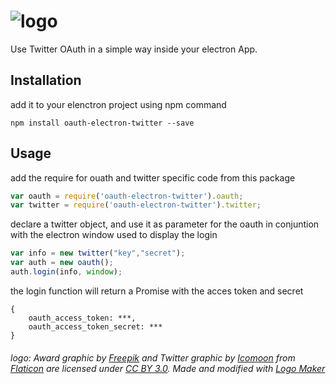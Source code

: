 # ![logo](https://cloud.githubusercontent.com/assets/3071208/14719944/55c32866-07ff-11e6-9821-1a564a0cf065.png)


Use Twitter OAuth in a simple way inside your electron App.

## Installation

add it to your elenctron project using npm command
```
npm install oauth-electron-twitter --save
```

## Usage

add the require for ouath and twitter specific code from this package

```js
var oauth = require('oauth-electron-twitter').oauth;
var twitter = require('oauth-electron-twitter').twitter;
```

declare a twitter object, and use it as parameter for the oauth in conjuntion with the electron window used to display the login
```js
var info = new twitter("key","secret");
var auth = new oauth();
auth.login(info, window);
```
the login function will return a Promise with the acces token and secret
```
{
    oauth_access_token: ***,
    oauth_access_token_secret: ***
}
```



###### logo: Award graphic by <a href="http://www.freepik.com/">Freepik</a> and Twitter graphic by <a href="http://www.icomoon.io">Icomoon</a> from <a href="http://www.flaticon.com/">Flaticon</a> are licensed under <a href="http://creativecommons.org/licenses/by/3.0/" title="Creative Commons BY 3.0">CC BY 3.0</a>. Made and modified with <a href="http://logomakr.com" title="Logo Maker">Logo Maker </a>
